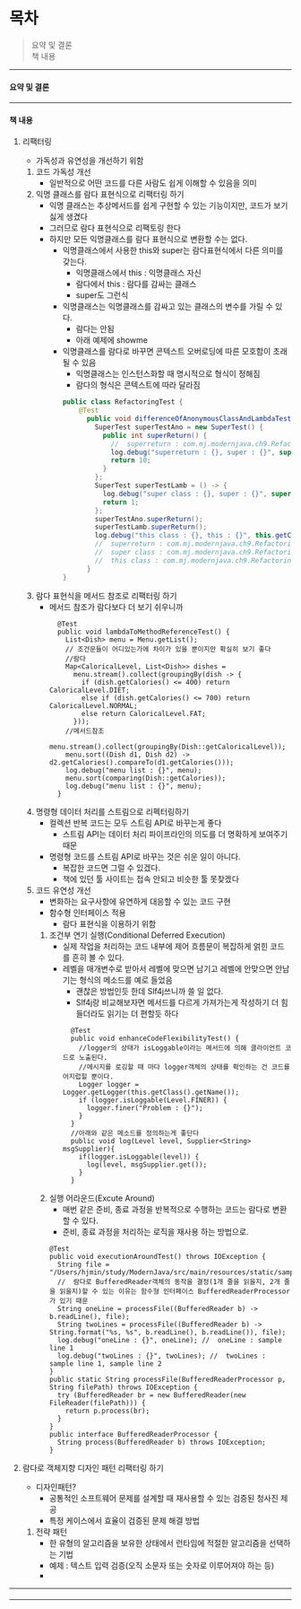 # 목차

> 요약 및 결론  
> 책 내용  

---

#### 요약 및 결론

---

#### 책 내용

1.  리팩터링
    -   가독성과 유연성을 개선하기 위함
    1.  코드 가독성 개선
        -   일반적으로 어떤 코드를 다른 사람도 쉽게 이해할 수 있음을 의미
    2.  익명 클래스를 람다 표현식으로 리팩터링 하기
        -   익명 클래스는 추상메서드를 쉽게 구현할 수 있는 기능이지만, 코드가 보기싫게 생겼다
        -   그러므로 람다 표현식으로 리팩토링 한다
        -   하지만 모든 익명클래스를 람다 표현식으로 변환할 수는 없다.
            -   익명클래스에서 사용한 this와 super는 람다표현식에서 다른 의미를 갖는다.
                -   익명클래스에서 this : 익명클래스 자신
                -   람다에서 this : 람다를 감싸는 클래스
                -   super도 그런식       
            -   익명클래스는 익명클래스를 감싸고 있는 클래스의 변수를 가릴 수 있다.
                -  람다는 안됨
                -   아래 예제에 showme
            -   익명클래스를 람다로 바꾸면 콘텍스트 오버로딩에 따른 모호함이 초래될 수 있음
                -   익명클래스는 인스턴스화할 때 명시적으로 형식이 정해짐
                -   람다의 형식은 콘텍스트에 따라 달라짐 
                ~~~java
                public class RefactoringTest {
                    @Test
                      public void differenceOfAnonymousClassAndLambdaTest() {
                        SuperTest superTestAno = new SuperTest() {
                          public int superReturn() {
                            //  superreturn : com.mj.modernjava.ch9.RefactoringTest$2
                            log.debug("superreturn : {}, super : {}", super.getClass().getName(), super.toString());
                            return 10;
                          }
                        };
                        SuperTest superTestLamb = () -> {
                          log.debug("super class : {}, super : {}", super.getClass().getName(), super.toString());
                          return 1;
                        };
                        superTestAno.superReturn();
                        superTestLamb.superReturn();
                        log.debug("this class : {}, this : {}", this.getClass().getName(), this.toString());
                        //  superreturn : com.mj.modernjava.ch9.RefactoringTest$2, super : com.mj.modernjava.ch9.RefactoringTest$2@3c0be339
                        //  super class : com.mj.modernjava.ch9.RefactoringTest, super : com.mj.modernjava.ch9.RefactoringTest@15ca7889
                        //  this class : com.mj.modernjava.ch9.RefactoringTest, this : com.mj.modernjava.ch9.RefactoringTest@15ca7889
                      }
                }
                ~~~
    3.  람다 표현식을 메서드 참조로 리팩터링 하기
        -   메서드 참조가 람다보다 더 보기 쉬우니까
            ~~~
              @Test
              public void lambdaToMethodReferenceTest() {
                List<Dish> menu = Menu.getList();
                // 조건문들이 어디있는가에 차이가 있을 뿐이지만 확실히 보기 좋다
                //람다
                Map<CaloricalLevel, List<Dish>> dishes =
                  menu.stream().collect(groupingBy(dish -> {
                    if (dish.getCalories() <= 400) return CaloricalLevel.DIET;
                    else if (dish.getCalories() <= 700) return CaloricalLevel.NORMAL;
                    else return CaloricalLevel.FAT;
                  }));
                //메서드참조
                menu.stream().collect(groupingBy(Dish::getCaloricalLevel));
                menu.sort((Dish d1, Dish d2) -> d2.getCalories().compareTo(d1.getCalories()));
                log.debug("menu list : {}", menu);
                menu.sort(comparing(Dish::getCalories));
                log.debug("menu list : {}", menu);
              }
            ~~~
    4.  명령형 데이터 처리를 스트림으로 리펙터링하기
        -   컬렉션 반복 코드는 모두 스트림 API로 바꾸는게 좋다
            -   스트림 API는 데이터 처리 파이프라인의 의도를 더 명확하게 보여주기 때문
        -   명령형 코드를 스트림 API로 바꾸는 것은 쉬운 일이 아니다.
            -   복잡한 코드면 그럴 수 있겠다.
            -   책에 있던 툴 사이트는 접속 안되고 비슷한 툴 못찾겠다
    5.  코드 유연성 개선
        -   변화하는 요구사항에 유연하게 대응할 수 있는 코드 구현
        -   함수형 인터페이스 적용
            -   람다 표현식을 이용하기 위함
        1.  조건부 연기 실행(Conditional Deferred Execution)
            -   실제 작업을 처리하는 코드 내부에 제어 흐름문이 복잡하게 얽힌 코드를 흔히 볼 수 있다.
            -   레벨을 매개변수로 받아서 레벨에 맞으면 남기고 레벨에 안맞으면 안남기는 형식의 메소드를 예로 들었음
                -   괜찮은 방법인듯 한데 Slf4j쓰니까 쓸 일 없다.
                -   Slf4j랑 비교해보자면 메서드를 다르게 가져가는게 작성하기 더 힘들더라도 읽기는 더 편할듯 하다
                ~~~
                  @Test
                  public void enhanceCodeFlexibilityTest() {
                    //logger의 상태가 isLoggable이라는 메서드에 의해 클라이언트 코드로 노출된다.
                    //메시지를 로깅할 때 마다 logger객체의 상태를 확인하는 건 코드를 어지럽힐 뿐이다.
                    Logger logger = Logger.getLogger(this.getClass().getName());
                    if (logger.isLoggable(Level.FINER)) {
                      logger.finer("Problem : {}");
                    }
                  }
                  //아래와 같은 메소드를 정의하는게 좋단다
                  public void log(Level level, Supplier<String> msgSupplier){
                    if(logger.isLoggable(level)) {
                      log(level, msgSupplier.get());
                    }
                  }
                ~~~
        2.  실행 어라운드(Excute Around)
            -   매번 같은 준비, 종료 과정을 반복적으로 수행하는 코드는 람다로 변환할 수 있다.
            -   준비, 종료 과정을 처리하는 로직을 재사용 하는 방법으로.
            ~~~
            @Test
            public void executionAroundTest() throws IOException {
              String file = "/Users/hjmin/study/ModernJava/src/main/resources/static/sampleData/ch9sample.txt";
              //  람다로 BufferedReader객체의 동작을 결정(1개 줄을 읽을지, 2개 줄을 읽을지)할 수 있는 이유는 함수형 인터페이스 BufferedReaderProcessor가 있기 때문
              String oneLine = processFile((BufferedReader b) -> b.readLine(), file);
              String twoLines = processFile((BufferedReader b) -> String.format("%s, %s", b.readLine(), b.readLine()), file);
              log.debug("oneLine : {}", oneLine); //  oneLine : sample line 1
              log.debug("twoLines : {}", twoLines); //  twoLines : sample line 1, sample line 2
            }
            public static String processFile(BufferedReaderProcessor p, String filePath) throws IOException {
              try (BufferedReader br = new BufferedReader(new FileReader(filePath))) {
                return p.process(br);
              }
            }
            public interface BufferedReaderProcessor {
              String process(BufferedReader b) throws IOException;
            }
            ~~~
        
2.  람다로 객체지향 디자인 패턴 리팩터링 하기
    -   디자인패턴?
        -   공통적인 소프트웨어 문제를 설계할 때 재사용할 수 있는 검증된 청사진 제공
        -   특정 케이스에서 효율이 검증된 문제 해결 방법
    1.  전략 패턴
        -   한 유형의 알고리즘을 보유한 상태에서 런타임에 적절한 알고리즘을 선택하는 기법
        -   예제 : 텍스트 입력 검증(오직 소문자 또는 숫자로 이루어져야 하는 등)
        -   
       

---

#### 

---

#### 